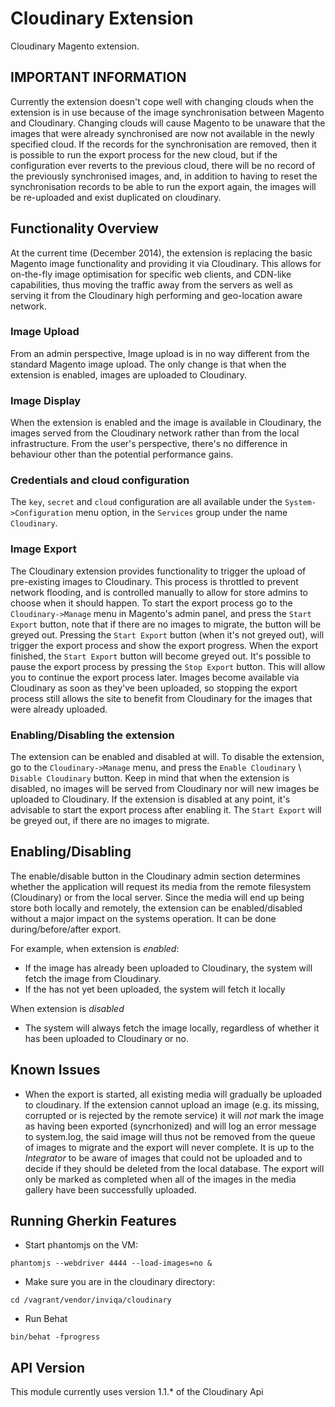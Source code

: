 # Cloudinary Extension

Cloudinary Magento extension.

## IMPORTANT INFORMATION

Currently the extension doesn't cope well with changing clouds when the extension is in use because of the image synchronisation between Magento and Cloudinary.
Changing clouds will cause Magento to be unaware that the images that were already synchronised are now not available in the newly specified cloud. If the records for the synchronisation are removed, then it is possible to run the export process for the new cloud, but if the configuration ever reverts to the previous cloud, there will be no record of the previously synchronised images, and, in addition to having to reset the synchronisation records to be able to run the export again, the images will be re-uploaded and exist duplicated on cloudinary.


## Functionality Overview

At the current time (December 2014), the extension is replacing the basic Magento image functionality and providing it via Cloudinary. This allows for on-the-fly image optimisation for specific web clients, and CDN-like capabilities, thus moving the traffic away from the servers as well as serving it from the Cloudinary high performing and geo-location aware network.

### Image Upload

From an admin perspective, Image upload is in no way different from the standard Magento image upload. The only change is that when the extension is enabled, images are uploaded to Cloudinary.

### Image Display

When the extension is enabled and the image is available in Cloudinary, the images served from the Cloudinary network rather than from the local infrastructure. From the user's perspective, there's no difference in behaviour other than the potential performance gains.

### Credentials and cloud configuration

The `key`, `secret` and `cloud` configuration are all available under the `System->Configuration` menu option, in the `Services` group under the name `Cloudinary`.

### Image Export

The Cloudinary extension provides functionality to trigger the upload of pre-existing images to Cloudinary. This process is throttled to prevent network flooding, and is controlled manually to allow for store admins to choose when it should happen.
To start the export process go to the `Cloudinary->Manage` menu in Magento's admin panel, and press the `Start Export` button, note that if there are no images to migrate, the button will be greyed out. Pressing the `Start Export` button (when it's not greyed out), will trigger the export process and show the export progress. When the export finished, the `Start Export` button will become greyed out.
It's possible to pause the export process by pressing the `Stop Export` button. This will allow you to continue the export process later.
Images become available via Cloudinary as soon as they've been uploaded, so stopping the export process still allows the site to benefit from Cloudinary for the images that were already uploaded.

### Enabling/Disabling the extension

The extension can be enabled and disabled at will. To disable the extension, go to the `Cloudinary->Manage` menu, and press the `Enable Cloudinary` \ `Disable Cloudinary` button. Keep in mind that when the extension is disabled, no images will be served from Cloudinary nor will new images be uploaded to Cloudinary.
If the extension is disabled at any point, it's advisable to start the export process after enabling it. The `Start Export` will be greyed out, if there are no images to migrate.


## Enabling/Disabling
The enable/disable button in the Cloudinary admin section determines whether the application will request its media from the remote filesystem (Cloudinary) or from the local server. Since the media will end up being store both locally and remotely, the extension can be enabled/disabled without a major impact on the systems operation. It can be done during/before/after export.

For example, when extension is *enabled*: 
- If the image has already been uploaded to Cloudinary, the system will fetch the image from Cloudinary.
- If the has not yet been uploaded, the system will fetch it locally

When extension is *disabled*
- The system will always fetch the image locally, regardless of whether it has been uploaded to Cloudinary or no.

## Known Issues

- When the export is started, all existing media will gradually be uploaded to cloudinary. If the extension cannot upload an image (e.g. its missing, corrupted or is rejected by the remote service) it will *not* mark the image as having been exported (syncrhonized) and will log an error message to system.log, the said image will thus not be removed from the queue of images to migrate and the export will never complete. It is up to the *Integrator* to be aware of images that could not be uploaded and to decide if they should be deleted from the local database. The export will only be marked as completed when all of the images in the media gallery have been successfully uploaded.

## Running Gherkin Features
- Start phantomjs on the VM: 
```
phantomjs --webdriver 4444 --load-images=no &
```
- Make sure you are in the cloudinary directory:
```
cd /vagrant/vendor/inviqa/cloudinary
```
- Run Behat
```
bin/behat -fprogress
```

## API Version
This module currently uses version 1.1.* of the Cloudinary Api
